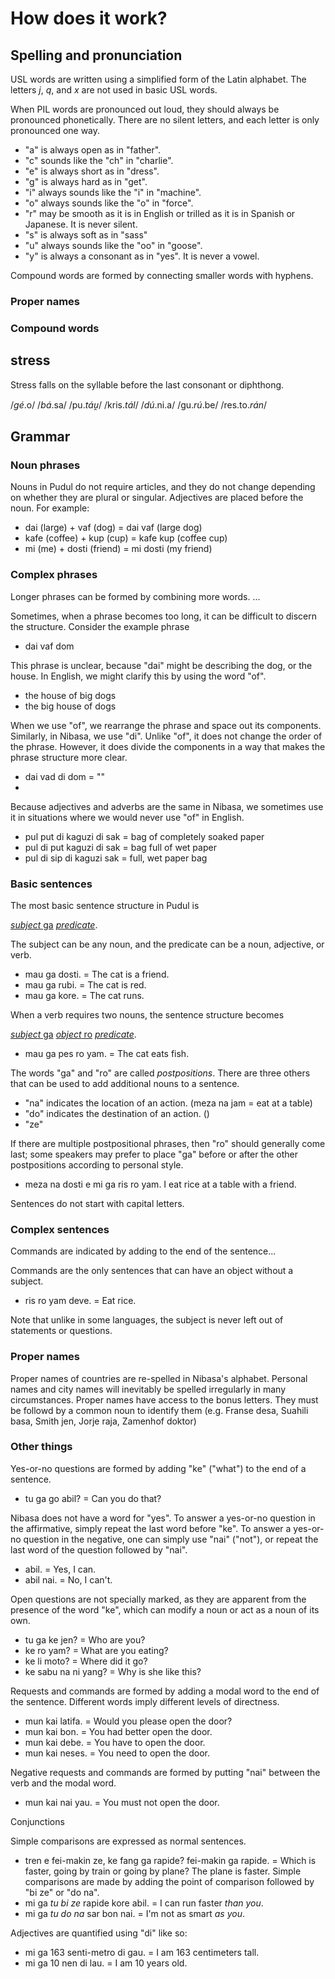 # How does it work?

## Spelling and pronunciation

USL words are written using a simplified form of the Latin alphabet.
The letters *j*, *q*, and *x* are not used in basic USL words.

When PIL words are pronounced out loud, they should always be pronounced phonetically.
There are no silent letters, and each letter is only pronounced one way.

- "a" is always open as in "father".
- "c" sounds like the "ch" in "charlie".
- "e" is always short as in "dress".
- "g" is always hard as in "get".
- "i" always sounds like the "i" in "machine".
- "o" always sounds like the "o" in "force".
- "r" may be smooth as it is in English or trilled as it is in Spanish or Japanese. It is never silent.
- "s" is always soft as in "sass"
- "u" always sounds like the "oo" in "goose".
- "y" is always a consonant as in "yes". It is never a vowel.

Compound words are formed by connecting smaller words with hyphens.

### Proper names

### Compound words

## stress

Stress falls on the syllable before the last consonant or diphthong.

/*gé*.o/
/*bá*.sa/
/pu.*táu̯*/
/kris.*tál*/
/*dú*.ni.a/
/gu.*rú*.be/
/res.to.*rán*/

## Grammar

### Noun phrases

Nouns in Pudul do not require articles, and they do not change depending on whether they are plural or singular.
Adjectives are placed before the noun.
For example:
- dai (large) + vaf (dog) = dai vaf (large dog)
- kafe (coffee) + kup (cup) = kafe kup (coffee cup)
- mi (me) + dosti (friend) = mi dosti (my friend)

### Complex phrases

Longer phrases can be formed by combining more words.
...

Sometimes, when a phrase becomes too long, it can be difficult to discern the structure.
Consider the example phrase
- dai vaf dom

This phrase is unclear, because "dai" might be describing the dog, or the house.
In English, we might clarify this by using the word "of".
- the house of big dogs
- the big house of dogs

When we use "of", we rearrange the phrase and space out its components.
Similarly, in Nibasa, we use "di".
Unlike "of", it does not change the order of the phrase.
However, it does divide the components in a way that makes the phrase structure more clear.

- dai vad di dom = ""
-

Because adjectives and adverbs are the same in Nibasa, we sometimes use it in situations where we would never use "of" in English.
- pul put di kaguzi di sak = bag of completely soaked paper
- pul di put kaguzi di sak = bag full of wet paper
- pul di sip di kaguzi sak = full, wet paper bag

### Basic sentences

The most basic sentence structure in Pudul is

<u>*subject* ga</u> <u>*predicate*</u>.

The subject can be any noun, and the predicate can be a noun, adjective, or verb.

- mau ga dosti. = The cat is a friend.
- mau ga rubi. = The cat is red.
- mau ga kore. = The cat runs.

When a verb requires two nouns, the sentence structure becomes

<u>*subject* ga</u> <u>*object* ro</u> <u>*predicate*</u>.

- mau ga pes ro yam. = The cat eats fish.

The words "ga" and "ro" are called *postpositions*.
There are three others that can be used to add additional nouns to a sentence.

- "na" indicates the location of an action. (meza na jam = eat at a table)
- "do" indicates the destination of an action. ()
- "ze"

If there are multiple postpositional phrases, then "ro" should generally come last;
some speakers may prefer to place "ga" before or after the other postpositions according to personal style.
- meza na dosti e mi ga ris ro yam. I eat rice at a table with a friend.

Sentences do not start with capital letters.

### Complex sentences

Commands are indicated by adding to the end of the sentence...

Commands are the only sentences that can have an object without a subject.
- ris ro yam deve. = Eat rice.

Note that unlike in some languages, the subject is never left out of statements or questions.

### Proper names

Proper names of countries are re-spelled in Nibasa's alphabet.
Personal names and city names will inevitably be spelled irregularly in many circumstances.
Proper names have access to the bonus letters.
They must be followd by a common noun to identify them (e.g. Franse desa, Suahili basa, Smith jen, Jorje raja, Zamenhof doktor)

### Other things

Yes-or-no questions are formed by adding "ke" ("what") to the end of a sentence.
- tu ga go abil? = Can you do that?

Nibasa does not have a word for "yes".
To answer a yes-or-no question in the affirmative, simply repeat the last word before "ke".
To answer a yes-or-no question in the negative, one can simply use "nai" ("not"),
or repeat the last word of the question followed by "nai".
- abil. = Yes, I can.
- abil nai. = No, I can't.

Open questions are not specially marked, as they are apparent from the presence of the word "ke",
which can modify a noun or act as a noun of its own.
- tu ga ke jen? = Who are you?
- ke ro yam? = What are you eating?
- ke li moto? = Where did it go?
- ke sabu na ni yang? = Why is she like this?

Requests and commands are formed by adding a modal word to the end of the sentence.
Different words imply different levels of directness.
- mun kai latifa. = Would you please open the door?
- mun kai bon. = You had better open the door.
- mun kai debe. = You have to open the door.
- mun kai neses. = You need to open the door.

Negative requests and commands are formed by putting "nai" between the verb and the modal word.
- mun kai nai yau. = You must not open the door.

Conjunctions

Simple comparisons are expressed as normal sentences.
- tren e fei-makin ze, ke fang ga rapide? fei-makin ga rapide. = Which is faster, going by train or going by plane? The plane is faster.
Simple comparisons are made by adding the point of comparison followed by "bi ze" or "do na".
- mi ga *tu bi ze* rapide kore abil. = I can run faster *than you*.
- mi ga *tu do na* sar bon nai. = I'm not as smart *as you*.

Adjectives are quantified using "di" like so:
- mi ga 163 senti-metro di gau. = I am 163 centimeters tall.
- mi ga 10 nen di lau. = I am 10 years old.
